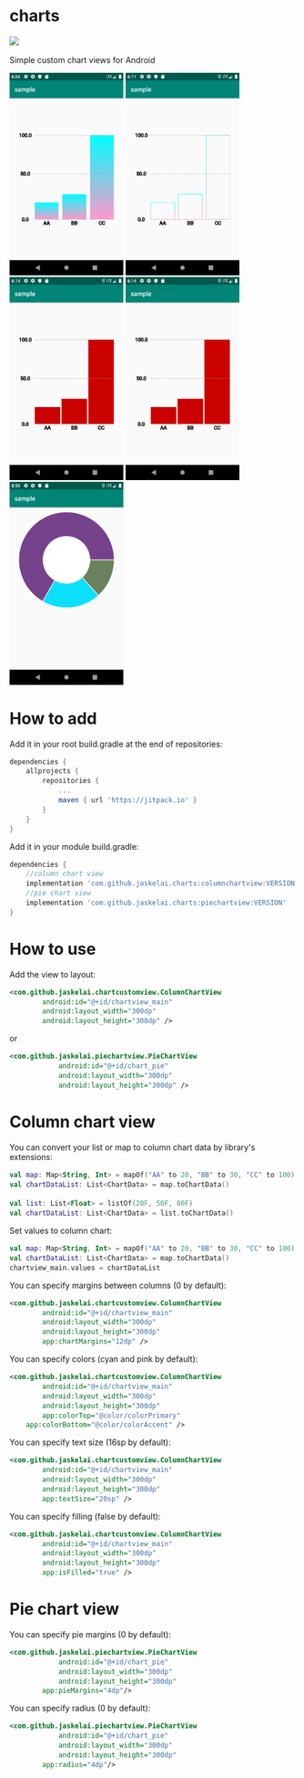 # charts
[![](https://jitpack.io/v/Jaskelai/column-chart-view.svg)](https://jitpack.io/#Jaskelai/column-chart-view)

Simple custom chart views for Android

<img src="https://github.com/Jaskelai/charts/blob/master/screenshots/Screenshot_1570817065.png" width="200"> <img src="https://github.com/Jaskelai/charts/blob/master/screenshots/Screenshot_1570817477.png" width="200"> <img src="https://github.com/Jaskelai/charts/blob/master/screenshots/Screenshot_1570817652.png" width="200"> <img src="https://github.com/Jaskelai/charts/blob/master/screenshots/Screenshot_1570817652.png" width="200"> <img src="https://github.com/Jaskelai/charts/blob/master/screenshots/Screenshot_1570827569.png" width="200">

# How to add
Add it in your root build.gradle at the end of repositories:
```groovy
dependencies {
    allprojects {
		repositories {
			...
			maven { url 'https://jitpack.io' }
		}
	}
}
```

Add it in your module build.gradle:
```groovy
dependencies {
    //column chart view
    implementation 'com.github.jaskelai.charts:columnchartview:VERSION'
    //pie chart view
    implementation 'com.github.jaskelai.charts:piechartview:VERSION'
}
```

# How to use
Add the view to layout:
```xml
<com.github.jaskelai.chartcustomview.ColumnChartView
        android:id="@+id/chartview_main"
        android:layout_width="300dp"
        android:layout_height="300dp" />
```
or
```xml
<com.github.jaskelai.piechartview.PieChartView
            android:id="@+id/chart_pie"
            android:layout_width="300dp"
            android:layout_height="300dp" />
```
# Column chart view
You can convert your list or map to column chart data by library's extensions:
```kotlin
val map: Map<String, Int> = mapOf("AA" to 20, "BB" to 30, "CC" to 100)
val chartDataList: List<ChartData> = map.toChartData()

val list: List<Float> = listOf(20F, 50F, 80F)
val chartDataList: List<ChartData> = list.toChartData()
```   

Set values to column chart:
```kotlin
val map: Map<String, Int> = mapOf("AA" to 20, "BB" to 30, "CC" to 100)
val chartDataList: List<ChartData> = map.toChartData()
chartview_main.values = chartDataList
```    

You can specify margins between columns (0 by default):
```xml
<com.github.jaskelai.chartcustomview.ColumnChartView
        android:id="@+id/chartview_main"
        android:layout_width="300dp"
        android:layout_height="300dp"
        app:chartMargins="12dp" />
```

You can specify colors (cyan and pink by default):
```xml
<com.github.jaskelai.chartcustomview.ColumnChartView
        android:id="@+id/chartview_main"
        android:layout_width="300dp"
        android:layout_height="300dp"
        app:colorTop="@color/colorPrimary"
	app:colorBottom="@color/colorAccent" />
```

You can specify text size (16sp by default):
```xml
<com.github.jaskelai.chartcustomview.ColumnChartView
        android:id="@+id/chartview_main"
        android:layout_width="300dp"
        android:layout_height="300dp"
        app:textSize="20sp" />
```

You can specify filling (false by default):
```xml
<com.github.jaskelai.chartcustomview.ColumnChartView
        android:id="@+id/chartview_main"
        android:layout_width="300dp"
        android:layout_height="300dp"
        app:isFilled="true" />
```

# Pie chart view

You can specify pie margins (0 by default):
```xml
<com.github.jaskelai.piechartview.PieChartView
            android:id="@+id/chart_pie"
            android:layout_width="300dp"
            android:layout_height="300dp"
	    app:pieMargins="4dp"/>
```

You can specify radius (0 by default):
```xml
<com.github.jaskelai.piechartview.PieChartView
            android:id="@+id/chart_pie"
            android:layout_width="300dp"
            android:layout_height="300dp"
	    app:radius="4dp"/>
```
